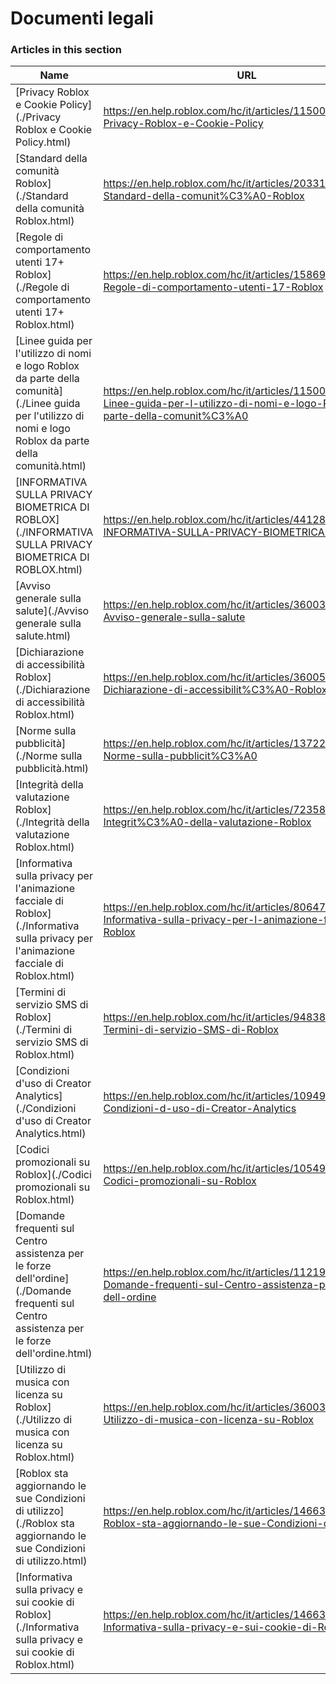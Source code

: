 # Documenti legali  
### Articles in this section
Name|URL
-|-
[Privacy Roblox e Cookie Policy](./Privacy Roblox e Cookie Policy.html) |https://en.help.roblox.com/hc/it/articles/115004630823-Privacy-Roblox-e-Cookie-Policy
[Standard della comunità Roblox](./Standard della comunità Roblox.html) |https://en.help.roblox.com/hc/it/articles/203313410-Standard-della-comunit%C3%A0-Roblox
[Regole di comportamento utenti 17+ Roblox](./Regole di comportamento utenti 17+ Roblox.html) |https://en.help.roblox.com/hc/it/articles/15869919570708-Regole-di-comportamento-utenti-17-Roblox
[Linee guida per l'utilizzo di nomi e logo Roblox da parte della comunità](./Linee guida per l'utilizzo di nomi e logo Roblox da parte della comunità.html) |https://en.help.roblox.com/hc/it/articles/115001708126-Linee-guida-per-l-utilizzo-di-nomi-e-logo-Roblox-da-parte-della-comunit%C3%A0
[INFORMATIVA SULLA PRIVACY BIOMETRICA DI ROBLOX](./INFORMATIVA SULLA PRIVACY BIOMETRICA DI ROBLOX.html) |https://en.help.roblox.com/hc/it/articles/4412863575316-INFORMATIVA-SULLA-PRIVACY-BIOMETRICA-DI-ROBLOX
[Avviso generale sulla salute](./Avviso generale sulla salute.html) |https://en.help.roblox.com/hc/it/articles/360031603131-Avviso-generale-sulla-salute
[Dichiarazione di accessibilità Roblox](./Dichiarazione di accessibilità Roblox.html) |https://en.help.roblox.com/hc/it/articles/360059080071-Dichiarazione-di-accessibilit%C3%A0-Roblox
[Norme sulla pubblicità](./Norme sulla pubblicità.html) |https://en.help.roblox.com/hc/it/articles/13722260778260-Norme-sulla-pubblicit%C3%A0
[Integrità della valutazione Roblox](./Integrità della valutazione Roblox.html) |https://en.help.roblox.com/hc/it/articles/7235818866964-Integrit%C3%A0-della-valutazione-Roblox
[Informativa sulla privacy per l'animazione facciale di Roblox](./Informativa sulla privacy per l'animazione facciale di Roblox.html) |https://en.help.roblox.com/hc/it/articles/8064749848980-Informativa-sulla-privacy-per-l-animazione-facciale-di-Roblox
[Termini di servizio SMS di Roblox](./Termini di servizio SMS di Roblox.html) |https://en.help.roblox.com/hc/it/articles/9483830673556-Termini-di-servizio-SMS-di-Roblox
[Condizioni d'uso di Creator Analytics](./Condizioni d'uso di Creator Analytics.html) |https://en.help.roblox.com/hc/it/articles/10949046065044-Condizioni-d-uso-di-Creator-Analytics
[Codici promozionali su Roblox](./Codici promozionali su Roblox.html) |https://en.help.roblox.com/hc/it/articles/10549651908244-Codici-promozionali-su-Roblox
[Domande frequenti sul Centro assistenza per le forze dell'ordine](./Domande frequenti sul Centro assistenza per le forze dell'ordine.html) |https://en.help.roblox.com/hc/it/articles/11219680442260-Domande-frequenti-sul-Centro-assistenza-per-le-forze-dell-ordine
[Utilizzo di musica con licenza su Roblox](./Utilizzo di musica con licenza su Roblox.html) |https://en.help.roblox.com/hc/it/articles/360038525351-Utilizzo-di-musica-con-licenza-su-Roblox
[Roblox sta aggiornando le sue Condizioni di utilizzo](./Roblox sta aggiornando le sue Condizioni di utilizzo.html) |https://en.help.roblox.com/hc/it/articles/14663412502676-Roblox-sta-aggiornando-le-sue-Condizioni-di-utilizzo
[Informativa sulla privacy e sui cookie di Roblox](./Informativa sulla privacy e sui cookie di Roblox.html) |https://en.help.roblox.com/hc/it/articles/14663460303380-Informativa-sulla-privacy-e-sui-cookie-di-Roblox